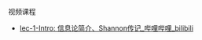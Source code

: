 视频课程
- [lec-1-Intro: 信息论简介、Shannon传记_哔哩哔哩_bilibili](https://www.bilibili.com/video/BV1kE411E7HX?p=1)